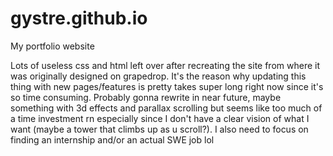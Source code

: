 # gystre.github.io

My portfolio website

Lots of useless css and html left over after recreating the site from where it was originally designed on grapedrop. It's the reason why updating this thing with new pages/features is pretty takes super long right now since it's so time consuming. Probably gonna rewrite in near future, maybe something with 3d effects and parallax scrolling but seems like too much of a time investment rn especially since I don't have a clear vision of what I want (maybe a tower that climbs up as u scroll?). I also need to focus on finding an internship and/or an actual SWE job lol
